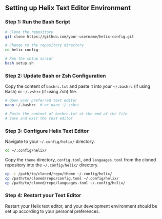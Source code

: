 ## Setting up Helix Text Editor Environment

### Step 1: Run the Bash Script

```bash
# Clone the repository
git clone https://github.com/your-username/helix-config.git

# Change to the repository directory
cd helix-config

# Run the setup script
bash setup.sh
```

### Step 2: Update Bash or Zsh Configuration

Copy the content of `bashrc.txt` and paste it into your `~/.bashrc` (if using Bash) or `~/.zshrc` (if using Zsh) file.

```bash
# Open your preferred text editor
nano ~/.bashrc  # or nano ~/.zshrc

# Paste the content of bashrc.txt at the end of the file
# Save and exit the text editor
```

### Step 3: Configure Helix Text Editor

Navigate to your `~/.config/helix/` directory.

```bash
cd ~/.config/helix/
```

Copy the `theme` directory, `config.toml`, and `languages.toml` from the cloned repository into the `~/.config/helix/` directory.

```bash
cp -r /path/to/cloned/repo/theme ~/.config/helix/
cp /path/to/cloned/repo/config.toml ~/.config/helix/
cp /path/to/cloned/repo/languages.toml ~/.config/helix/
```

### Step 4: Restart your Text Editor

Restart your Helix text editor, and your development environment should be set up according to your personal preferences.
